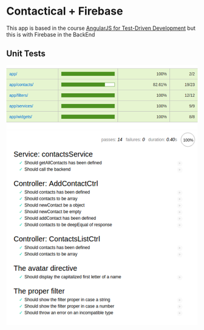 # Contactical + Firebase
This app is based in the course [AngularJS for Test-Driven Development](https://code.tutsplus.com/courses/angularjs-for-test-driven-development) but this is with Firebase in the BackEnd

## Unit Tests
![alt tag](https://raw.githubusercontent.com/nicobytes/contactical/master/imgs/coverage.png)
![alt tag](https://raw.githubusercontent.com/nicobytes/contactical/master/imgs/mocha.png)
